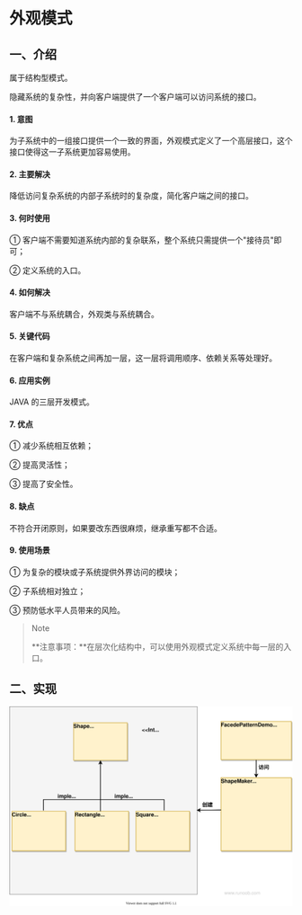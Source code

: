 # 外观模式

## 一、介绍

属于结构型模式。

隐藏系统的复杂性，并向客户端提供了一个客户端可以访问系统的接口。

#### 1. 意图

为子系统中的一组接口提供一个一致的界面，外观模式定义了一个高层接口，这个接口使得这一子系统更加容易使用。

#### 2. 主要解决

降低访问复杂系统的内部子系统时的复杂度，简化客户端之间的接口。

#### 3. 何时使用

① 客户端不需要知道系统内部的复杂联系，整个系统只需提供一个"接待员"即可；

② 定义系统的入口。

#### 4. 如何解决

客户端不与系统耦合，外观类与系统耦合。

#### 5. 关键代码

在客户端和复杂系统之间再加一层，这一层将调用顺序、依赖关系等处理好。

#### 6. 应用实例

JAVA 的三层开发模式。

#### 7. 优点

① 减少系统相互依赖；

② 提高灵活性；

③ 提高了安全性。

#### 8. 缺点

不符合开闭原则，如果要改东西很麻烦，继承重写都不合适。

#### 9. 使用场景

① 为复杂的模块或子系统提供外界访问的模块；

② 子系统相对独立；

③ 预防低水平人员带来的风险。

> Note
>
> **注意事项：**在层次化结构中，可以使用外观模式定义系统中每一层的入口。

## 二、实现

![外观模式的 UML 图](外观模式.assets/20201015-facade.svg)